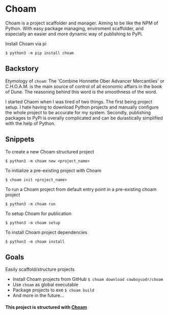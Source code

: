 # Choam
Choam is a project scaffolder and manager. Aiming to be like the NPM of Python. With easy
package managing, enviroment scaffolder, and especially an easier and more dynamic way of 
publishing to PyPi.

Install Choam via pi

```$ python3 -m pip install choam```

## Backstory
Etymology of ```choam```: The 'Combine Honnette Ober Advancer Mercantiles' or C.H.O.A.M. 
is the main source of control of all economic affairs in the book of Dune. The reasoning
behind this word is the smoothness of the word. 

I started Chaom when I was tired of two things. The first being project setup. I hate 
having to download Python projects and manually configure the whole project to be accurate
for my system. Secondly, publishing packages to PyPi is overally complicated and can 
be durastically simplified with the help of Python. 

## Snippets

To create a new Choam structured project

```$ python3 -m choam new <project_name>```

To initialize a pre-existing project with Choam

```$ choam init <project_name>```

To run a Choam project from default entry point in a pre-existing choam project

```$ python3 -m choam run```

To setup Choam for publication

```$ python3 -m choam setup```

To install Choam project dependencies

```$ python3 -m choam install```

## Goals
Easily scaffold/structure projects

- Install Choam projects from GitHub ```$ choam download cowboycodr/choam```
- Use ```choam``` as global executable
- Package projects to exe ```$ choam build```
- And more in the future...

#### This project is structured with [Choam](https://github.com/cowboycodr/choam)